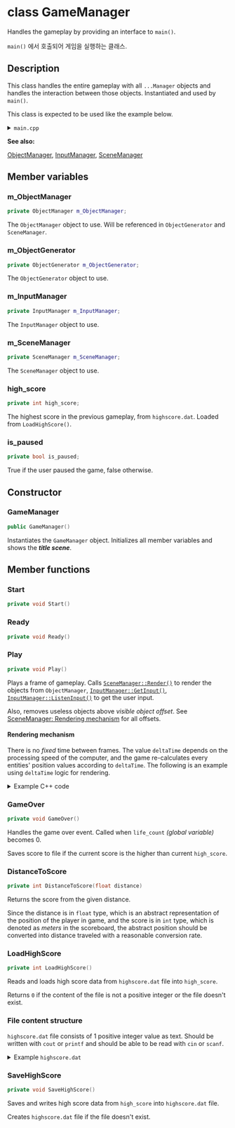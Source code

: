 # class GameManager

Handles the gameplay by providing an interface to `main()`.

`main()` 에서 호출되어 게임을 실행하는 클래스.

## Description

This class handles the entire gameplay with all `...Manager` objects and handles the interaction between those objects. Instantiated and used by `main()`.

This class is expected to be used like the example below.

<details>
<summary><code>main.cpp</code></summary>

</br>

```cpp
#include ... // include required components

// global variables here

int main()
{
    GameManager game; // handles everything (user input, rendering, etc.) with initialization

    return 0;
}
```

</details>

**See also:**

[ObjectManager](ObjectManager.md), [InputManager](InputManager.md), [SceneManager](SceneManager.md)

## Member variables

### m_ObjectManager

```cpp
private ObjectManager m_ObjectManager;
```

The `ObjectManager` object to use. Will be referenced in `ObjectGenerator` and `SceneManager`.

### m_ObjectGenerator

```cpp
private ObjectGenerator m_ObjectGenerator;
```

The `ObjectGenerator` object to use.

### m_InputManager

```cpp
private InputManager m_InputManager;
```

The `InputManager` object to use.

### m_SceneManager

```cpp
private SceneManager m_SceneManager;
```

The `SceneManager` object to use.

### high_score

```cpp
private int high_score;
```

The highest score in the previous gameplay, from `highscore.dat`. Loaded from `LoadHighScore()`.

### is_paused

```cpp
private bool is_paused;
```

True if the user paused the game, false otherwise.

## Constructor

### GameManager

```cpp
public GameManager()
```

Instantiates the `GameManager` object. Initializes all member variables and shows the ***title scene***.

## Member functions

### Start

```cpp
private void Start()
```

### Ready

```cpp
private void Ready()
```

### Play

```cpp
private void Play()
```

Plays a frame of gameplay. Calls [`SceneManager::Render()`](SceneManager.md#render) to render the objects from `ObjectManager`, [`InputManager::GetInput()`](InputManager.md#getinput), [`InputManager::ListenInput()`](InputManager.md#getinput) to get the user input.

Also, removes useless objects above _visible object offset_. See [SceneManager: Rendering mechanism](SceneManager.md#rendering-mechanism) for all offsets.

#### Rendering mechanism

There is no _fixed_ time between frames. The value `deltaTime` depends on the processing speed of the computer, and the game re-calculates every entities' position values according to `deltaTime`. The following is an example using `deltaTime` logic for rendering.

<details>
<summary>Example C++ code</summary>

</br>

```cpp
/**
 A function called to render a frame.
 */
int currentTime, previousTime = -1; // used to calculate deltaTime
void render()
{
    int timeDelta; // time difference between frames in milliseconds
    currentTime = getTime(); // not a stl function, but there should be a function that can get precise current time in milliseconds

    if (previousTime == -1)
        timeDelta = 0;
    else
        timeDelta = currentTime - previousTime;

    // for example, moving the player from its position with its speed
    // the displacement of the player is calculated with computed timeDelta value
    // 0.002 value is just a constant, which can be used to change the speed of the whole game
    m_player.set_center(
        m_player.get_pos_x() + timeDelta * 0.002 * m_player.get_dir_x() * m_player.get_speed(),
        m_player.get_pos_y() + timeDelta * 0.002 * m_player.get_dir_y() * m_player.get_speed(),
        m_player.get_pos_z() + timeDelta * 0.002 * m_player.get_dir_z() * m_player.get_speed()
    );

    // do collision detection and displacement calculations here

    m_SceneManager.render(); // display the computed values onto console
    previousTime = currentTime;
}
```

</details>

### GameOver

```cpp
private void GameOver()
```

Handles the game over event. Called when `life_count` _(global variable)_ becomes 0.

Saves score to file if the current score is the higher than current `high_score`.

### DistanceToScore

```cpp
private int DistanceToScore(float distance)
```

Returns the score from the given distance.

Since the distance is in `float` type, which is an abstract representation of the position of the player in game, and the score is in `int` type, which is denoted as _meters_ in the scoreboard, the abstract position should be converted into distance traveled with a reasonable conversion rate.

### LoadHighScore

```cpp
private int LoadHighScore()
```

Reads and loads high score data from `highscore.dat` file into `high_score`.

Returns `0` if the content of the file is not a positive integer or the file doesn't exist.

### File content structure

`highscore.dat` file consists of 1 positive integer value as text. Should be written with `cout` or `printf` and should be able to be read with `cin` or `scanf`.

<details>
<summary>Example <code>highscore.dat</code></summary>

</br>

```
420
```

</details>

### SaveHighScore

```cpp
private void SaveHighScore()
```

Saves and writes high score data from `high_score` into `highscore.dat` file.

Creates `highscore.dat` file if the file doesn't exist.
